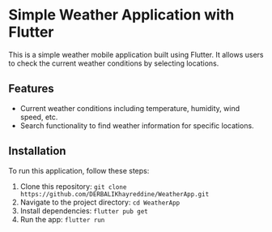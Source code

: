 # Simple Weather Application with Flutter

This is a simple weather mobile application built using Flutter. It allows users to check the current weather conditions by selecting locations.

## Features

- Current weather conditions including temperature, humidity, wind speed, etc.
- Search functionality to find weather information for specific locations.

## Installation

To run this application, follow these steps:

1. Clone this repository: `git clone https://github.com/DERBALIKhayreddine/WeatherApp.git`
2. Navigate to the project directory: `cd WeatherApp`
3. Install dependencies: `flutter pub get`
4. Run the app: `flutter run`
